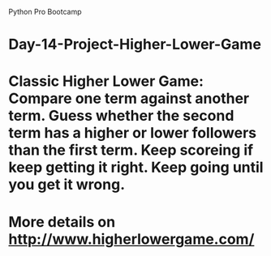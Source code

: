 Python Pro Bootcamp
# Day-14-Project-Higher-Lower-Game
# Classic Higher Lower Game: Compare one term against another term. Guess whether the second term has a higher or lower followers than the first term. Keep scoreing if keep getting it right. Keep going until you get it wrong.
# More details on http://www.higherlowergame.com/
